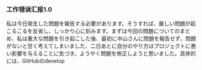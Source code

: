 ### 工作错误汇报1.0
私は今日発生した問題を報告する必要があります。そうすれば、厳しい問題が起こるこるを反省し、しっかり心に刻みます。まずは今回の問題についてのまとめ、私は重大な問題を引き起こした後、最初に中山さんに問題を報告せず、問題がないと甘く考えてしまいました、二日あとに自分のやり方はプロジェクトに悪い影響を与えることに気づき、ようやく問題を修正しようと思いました。具体的には、GitHubのdevelop